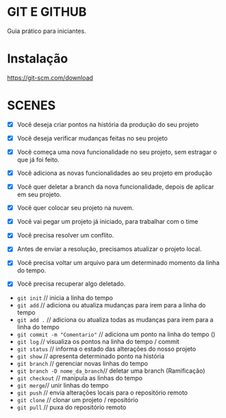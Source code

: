 # GIT E GITHUB
Guia prático para iniciantes.

# Instalação
https://git-scm.com/download

# SCENES

 - [x] Você deseja criar pontos na história da produção do seu projeto

 - [x] Você deseja verificar mudanças feitas no seu projeto

 - [x] Você começa uma nova funcionalidade no seu projeto, sem estragar o que já foi feito.

 - [x] Você adiciona as novas funcionalidades ao seu projeto em produção

 - [x]  Você quer deletar a branch da nova funcionalidade, depois de aplicar em seu projeto.

 - [x] Você quer colocar seu projeto na nuvem.

 - [x] Você vai pegar um projeto já iniciado, para trabalhar com o time

 - [x] Você precisa resolver um conflito.

 - [x] Antes de enviar a resolução, precisamos atualizar o projeto local.

 - [x] Você precisa voltar um arquivo para um determinado momento da linha do tempo.

 - [x] Você precisa recuperar algo deletado.

* `git init` // inicia a linha do tempo
* `git add`  // adiciona ou atualiza mudanças para irem para a linha do tempo
* `git add .` // adiciona ou atualiza todas as mudanças para irem para a linha do tempo
* `git commit -m "Comentario"` // adiciona um ponto na linha do tempo ()
* `git log` // visualiza os pontos na linha do tempo / commit 
* `git status` // informa o estado das alterações do nosso projeto
* `git show` // apresenta determinado ponto na história
* `git branch` // gerenciar novas linhas do tempo
* `git branch -D nome_da_branch`// deletar uma branch (Ramificação)
* `git checkout` // manipula as linhas do tempo
* `git merge`// unir linhas do tempo
* `git push` // envia alterações locais para o repositório remoto
* `git clone` // clonar um projeto / repositório
* `git pull` // puxa do repositório remoto
